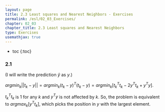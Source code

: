 ```yaml
---
layout: page
title: 2.3 Least squares and Nearest Neighbors - Exercises
permalink: /esl/02_03_Exercises/
chapter: 02_03
chapter_title: 2.3 Least squares and Nearest Neighbors
type: Exercises
usemathjax: true
---
```


* toc 
{:toc}

### 2.1

(I will write the prediction $\hat{y}$ as $y$.)

$argmin_k \lvert\lvert t_k - y \lvert\lvert = argmin_k (t_k - y)^T (t_k - y) = argmin_k [{t_k}^T t_k - 2 y^T t_k + y^Ty]$.

${t_k}^T{t_k}$ is 1 for any $k$ and $y^Ty$ is not affected by $k$. So, the problem is equivalent to $argmax_k [y^T t_k]$, which picks the position in $y$ with the largest element.